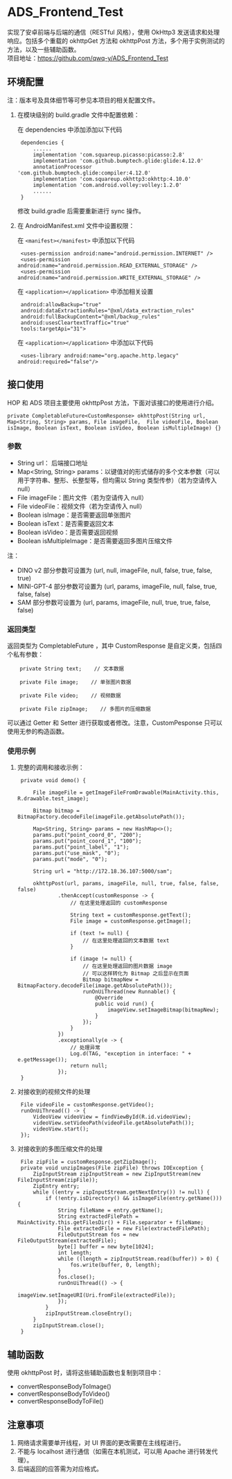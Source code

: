 # ADS_Frontend_Test

实现了安卓前端与后端的通信（RESTful 风格），使用 OkHttp3 发送请求和处理响应。包括多个重载的 okhttpGet 方法和 okhttpPost 方法，多个用于实例测试的方法，以及一些辅助函数。  
项目地址：https://github.com/qwq-y/ADS_Frontend_Test

## 环境配置

注：版本号及具体细节等可参见本项目的相关配置文件。

1. 在模块级别的 build.gradle 文件中配置依赖：
    
    在 dependencies 中添加添加以下代码

        dependencies {
            ......
            implementation 'com.squareup.picasso:picasso:2.8'
            implementation 'com.github.bumptech.glide:glide:4.12.0'
            annotationProcessor 'com.github.bumptech.glide:compiler:4.12.0'
            implementation 'com.squareup.okhttp3:okhttp:4.10.0'
            implementation 'com.android.volley:volley:1.2.0'
            ......
        }
    
    修改 build.gradle 后需要重新进行 sync 操作。

2. 在 AndroidManifest.xml 文件中设置权限：  
   
    在 ```<manifest></manifest>``` 中添加以下代码
   
        <uses-permission android:name="android.permission.INTERNET" />
        <uses-permission android:name="android.permission.READ_EXTERNAL_STORAGE" />
        <uses-permission android:name="android.permission.WRITE_EXTERNAL_STORAGE" />

    在 ```<application></application>``` 中添加相关设置

        android:allowBackup="true"
        android:dataExtractionRules="@xml/data_extraction_rules"
        android:fullBackupContent="@xml/backup_rules"
        android:usesCleartextTraffic="true"
        tools:targetApi="31">        

    在 ```<application></application>``` 中添加以下代码

        <uses-library android:name="org.apache.http.legacy" android:required="false"/>

## 接口使用

HOP 和 ADS 项目主要使用 okhttpPost 方法，下面对该接口的使用进行介绍。

    private CompletableFuture<CustomResponse> okhttpPost(String url, Map<String, String> params, File imageFile,  File videoFile, Boolean isImage, Boolean isText, Boolean isVideo, Boolean isMultipleImage) {}

### 参数

- String url： 后端接口地址
- Map<String, String> params：以键值对的形式储存的多个文本参数（可以用于字符串、整形、长整型等，但均需以 String 类型传参）（若为空请传入 null）
- File imageFile：图片文件（若为空请传入 null）
- File videoFile：视频文件（若为空请传入 null）
- Boolean isImage：是否需要返回单张图片
- Boolean isText：是否需要返回文本
- Boolean isVideo：是否需要返回视频
- Boolean isMultipleImage：是否需要返回多图片压缩文件

注：
  - DINO v2 部分参数可设置为 (url, null, imageFile, null, false, true, false, true)
  - MINI-GPT-4 部分参数可设置为 (url, params, imageFile, null, false, true, false, false)
  - SAM 部分参数可设置为 (url, params, imageFile, null, true, true, false, false)
    
### 返回类型

返回类型为 CompletableFuture<CustomResponse> ，其中 CustomResponse 是自定义类，包括四个私有参数：

        private String text;    // 文本数据

        private File image;    // 单张图片数据

        private File video;    // 视频数据

        private File zipImage;    // 多图片的压缩数据

可以通过 Getter 和 Setter 进行获取或者修改。注意，CustomPesponse 只可以使用无参的构造函数。

### 使用示例

1. 完整的调用和接收示例：

        private void demo() {
        
            File imageFile = getImageFileFromDrawable(MainActivity.this, R.drawable.test_image);

            Bitmap bitmap = BitmapFactory.decodeFile(imageFile.getAbsolutePath());

            Map<String, String> params = new HashMap<>();
            params.put("point_coord_0", "200");
            params.put("point_coord_1", "100");
            params.put("point_label", "1");
            params.put("use_mask", "0");
            params.put("mode", "0");

            String url = "http://172.18.36.107:5000/sam";

            okhttpPost(url, params, imageFile, null, true, false, false, false)
                    .thenAccept(customResponse -> {
                        // 在这里处理返回的 customResponse

                        String text = customResponse.getText();
                        File image = customResponse.getImage();

                        if (text != null) {
                            // 在这里处理返回的文本数据 text
                        }

                        if (image != null) {
                            // 在这里处理返回的图片数据 image
                            // 可以这样转化为 Bitmap 之后显示在页面
                            Bitmap bitmapNew = BitmapFactory.decodeFile(image.getAbsolutePath());
                            runOnUiThread(new Runnable() {
                                @Override
                                public void run() {
                                    imageView.setImageBitmap(bitmapNew);
                                }
                            });
                        }
                    })
                    .exceptionally(e -> {
                        // 处理异常
                        Log.d(TAG, "exception in interface: " + e.getMessage());
                        return null;
                    });
        }

2. 对接收到的视频文件的处理

        File videoFile = customResponse.getVideo();
        runOnUiThread(() -> {
            VideoView videoView = findViewById(R.id.videoView);
            videoView.setVideoPath(videoFile.getAbsolutePath());
            videoView.start();
        });
   
3. 对接收到的多图压缩文件的处理

        File zipFile = customResponse.getZipImage();
        private void unzipImages(File zipFile) throws IOException {
            ZipInputStream zipInputStream = new ZipInputStream(new FileInputStream(zipFile));
            ZipEntry entry;
            while ((entry = zipInputStream.getNextEntry()) != null) {
                if (!entry.isDirectory() && isImageFile(entry.getName())) {
                    String fileName = entry.getName();
                    String extractedFilePath = MainActivity.this.getFilesDir() + File.separator + fileName;
                    File extractedFile = new File(extractedFilePath);
                    FileOutputStream fos = new FileOutputStream(extractedFile);
                    byte[] buffer = new byte[1024];
                    int length;
                    while ((length = zipInputStream.read(buffer)) > 0) {
                        fos.write(buffer, 0, length);
                    }
                    fos.close();
                    runOnUiThread(() -> {
                        imageView.setImageURI(Uri.fromFile(extractedFile));
                    });
                }
                zipInputStream.closeEntry();
            }
            zipInputStream.close();
        }
        
## 辅助函数

使用 okhttpPost 时，请将这些辅助函数也复制到项目中：
- convertResponseBodyToImage()
- convertResponseBodyToVideo()
- convertResponseBodyToFile()
    

## 注意事项

1. 网络请求需要单开线程，对 UI 界面的更改需要在主线程进行。
2. 不能与 localhost 进行通信（如需在本机测试，可以用 Apache 进行转发代理）。
3. 后端返回的应答需为对应格式。
